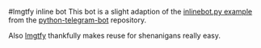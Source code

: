 #lmgtfy inline bot
This bot is a slight adaption of the [inlinebot.py example](https://github.com/python-telegram-bot/python-telegram-bot/blob/master/examples/inlinebot.py) from the [python-telegram-bot](https://github.com/python-telegram-bot/python-telegram-bot) repository.

Also [lmgtfy](https://lmgtfy.com/?q=lmgtfy) thankfully makes reuse for shenanigans really easy. 
